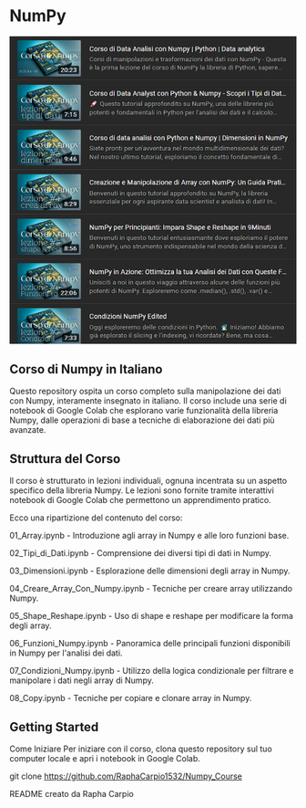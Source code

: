 # NumPy
![Comprehensive Pandas Course](/numpythumbnail.png)

## Corso di Numpy in Italiano
Questo repository ospita un corso completo sulla manipolazione dei dati con Numpy, interamente insegnato in italiano. Il corso include una serie di notebook di Google Colab che esplorano varie funzionalità della libreria Numpy, dalle operazioni di base a tecniche di elaborazione dei dati più avanzate.

## Struttura del Corso
Il corso è strutturato in lezioni individuali, ognuna incentrata su un aspetto specifico della libreria Numpy. Le lezioni sono fornite tramite interattivi notebook di Google Colab che permettono un apprendimento pratico.

Ecco una ripartizione del contenuto del corso:

01_Array.ipynb - Introduzione agli array in Numpy e alle loro funzioni base.

02_Tipi_di_Dati.ipynb - Comprensione dei diversi tipi di dati in Numpy.

03_Dimensioni.ipynb - Esplorazione delle dimensioni degli array in Numpy.

04_Creare_Array_Con_Numpy.ipynb - Tecniche per creare array utilizzando Numpy.

05_Shape_Reshape.ipynb - Uso di shape e reshape per modificare la forma degli array.

06_Funzioni_Numpy.ipynb - Panoramica delle principali funzioni disponibili in Numpy per l'analisi dei dati.

07_Condizioni_Numpy.ipynb - Utilizzo della logica condizionale per filtrare e manipolare i dati negli array di Numpy.

08_Copy.ipynb - Tecniche per copiare e clonare array in Numpy.



## Getting Started
Come Iniziare
Per iniziare con il corso, clona questo repository sul tuo computer locale e apri i notebook in Google Colab.


git clone https://github.com/RaphaCarpio1532/Numpy_Course

README creato da Rapha Carpio
